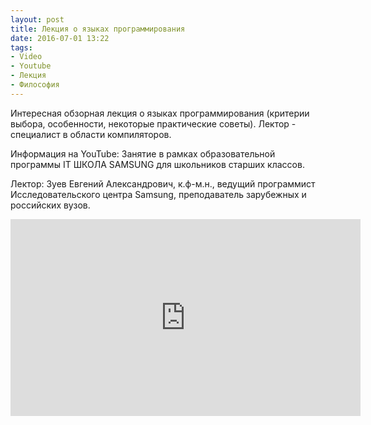 ```yaml
---
layout: post
title: Лекция о языках программирования
date: 2016-07-01 13:22
tags:
- Video
- Youtube
- Лекция
- Философия
---
```

Интересная обзорная лекция о языках программирования (критерии выбора, особенности, некоторые практические советы). Лектор - специалист в области компиляторов.

Информация на YouTube:
Занятие в рамках образовательной программы IT ШКОЛА SAMSUNG для школьников старших классов.

Лектор: Зуев Евгений Александрович, к.ф-м.н., ведущий программист Исследовательского центра Samsung, преподаватель зарубежных и российских вузов.

<iframe width="560" height="315" src="https://www.youtube.com/embed/T70qJndjYi0" frameborder="0" allowfullscreen></iframe>
<br>
<br>
